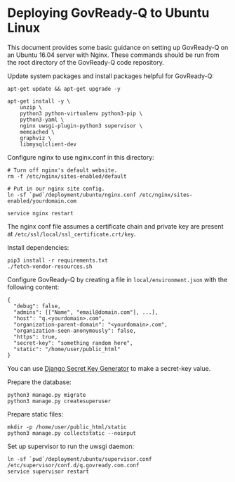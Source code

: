 # Deploying GovReady-Q to Ubuntu Linux

This document provides some basic guidance on setting up GovReady-Q on an Ubuntu 16.04 server with Nginx. These commands should be run from the root directory of the GovReady-Q code repository.

Update system packages and install packages helpful for GovReady-Q:

	apt-get update && apt-get upgrade -y

	apt-get install -y \
		unzip \
		python3 python-virtualenv python3-pip \
		python3-yaml \
		nginx uwsgi-plugin-python3 supervisor \
		memcached \
		graphviz \
		libmysqlclient-dev

Configure nginx to use nginx.conf in this directory:

	# Turn off nginx's default website.
	rm -f /etc/nginx/sites-enabled/default

	# Put in our nginx site config.
	ln -sf `pwd`/deployment/ubuntu/nginx.conf /etc/nginx/sites-enabled/yourdomain.com

	service nginx restart

The nginx conf file assumes a certificate chain and private key are present at `/etc/ssl/local/ssl_certificate.crt/key`.

Install dependencies:

	pip3 install -r requirements.txt
	./fetch-vendor-resources.sh

Configure GovReady-Q by creating a file in `local/environment.json` with the following content:

	{
	  "debug": false,
	  "admins": [["Name", "email@domain.com"], ...],
	  "host": "q.<yourdomain>.com",
	  "organization-parent-domain": "<yourdomain>.com",
	  "organization-seen-anonymously": false,
	  "https": true,
	  "secret-key": "something random here",
	  "static": "/home/user/public_html"
	}

You can use [Django Secret Key Generator](https://www.miniwebtool.com/django-secret-key-generator/) to make a secret-key value.

Prepare the database:

	python3 manage.py migrate
	python3 manage.py createsuperuser

Prepare static files:

	mkdir -p /home/user/public_html/static
	python3 manage.py collectstatic --noinput

Set up supervisor to run the uwsgi daemon:

	ln -sf `pwd`/deployment/ubuntu/supervisor.conf /etc/supervisor/conf.d/q.govready.com.conf
	service supervisor restart

